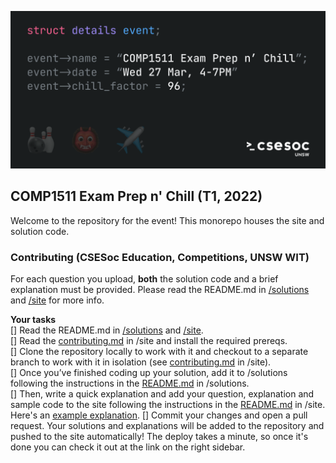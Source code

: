 ![Event image](site/public/og.png)

## COMP1511 Exam Prep n' Chill (T1, 2022)

Welcome to the repository for the event! This monorepo houses the site and solution code.

### Contributing (CSESoc Education, Competitions, UNSW WIT)

For each question you upload, **both** the solution code and a brief explanation must be provided. Please read the README.md in [/solutions](solutions/README.md) and [/site](site/readme.md) for more info.

**Your tasks**  
[] Read the README.md in [/solutions](solutions/README.md) and [/site](site/readme.md).  
[] Read the [contributing.md](site/contributing.md) in /site and install the required prereqs.  
[] Clone the repository locally to work with it and checkout to a separate branch to work with it in isolation (see [contributing.md](site/contributing.md) in /site).  
[] Once you’ve finished coding up your solution, add it to /solutions following the instructions in the [README.md](solutions/README.md) in /solutions.  
[] Then, write a quick explanation and add your question, explanation and sample code to the site following the instructions in the [README.md](site/readme.md) in /site. Here's an [example explanation](https://comp1511-revision-t1-2022.vercel.app/questions/spongebob/problem).
[] Commit your changes and open a pull request. Your solutions and explanations will be added to the repository and pushed to the site automatically! The deploy takes a minute, so once it's done you can check it out at the link on the right sidebar.
